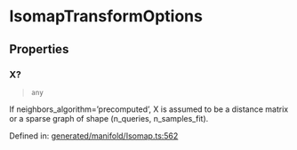 # IsomapTransformOptions

## Properties

### X?

> `any`

If neighbors\_algorithm=’precomputed’, X is assumed to be a distance matrix or a sparse graph of shape (n\_queries, n\_samples\_fit).

Defined in:  [generated/manifold/Isomap.ts:562](https://github.com/transitive-bullshit/scikit-learn-ts/blob/92ab806/packages/sklearn/src/generated/manifold/Isomap.ts#L562)
